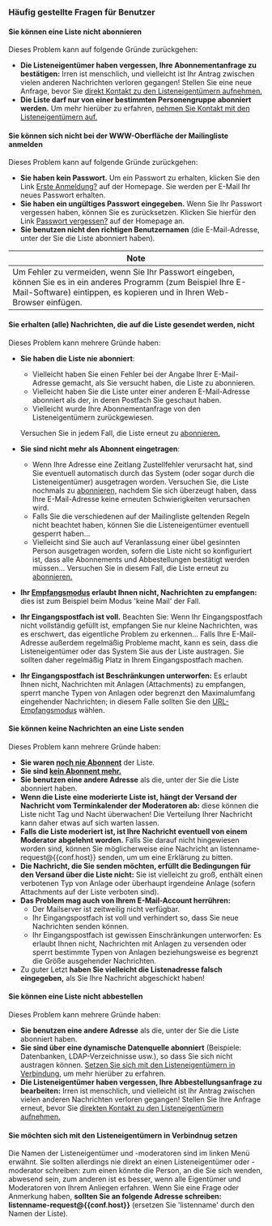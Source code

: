 ### Häufig gestellte Fragen für Benutzer

#### Sie können eine Liste nicht abonnieren

Dieses Problem kann auf folgende Gründe zurückgehen:

-   **Die Listeneigentümer haben vergessen, Ihre Abonnementanfrage zu bestätigen:** Irren ist menschlich, und vielleicht ist Ihr Antrag zwischen vielen anderen Nachrichten verloren gegangen! Stellen Sie eine neue Anfrage, bevor Sie [direkt Kontakt zu den Listeneigentümern aufnehmen.](#contactadmin)
-   **Die Liste darf nur von einer bestimmten Personengruppe abonniert werden.** Um mehr hierüber zu erfahren, [nehmen Sie Kontakt mit den Listeneigentümern auf.](#contactadmin)

#### Sie können sich nicht bei der WWW-Oberfläche der Mailingliste anmelden

Dieses Problem kann auf folgende Gründe zurückgehen:

-   **Sie haben kein Passwort.** Um ein Passwort zu erhalten, klicken Sie den Link [Erste Anmeldung?](%7B%7Bpath_cgi%7D%7D/firstpasswd) auf der Homepage. Sie werden per E-Mail Ihr neues Passwort erhalten.
-   **Sie haben ein ungültiges Passwort eingegeben.** Wenn Sie Ihr Passwort vergessen haben, können Sie es zurücksetzen. Klicken Sie hierfür den Link [Passwort vergessen?](%7B%7Bpath_cgi%7D%7D/renewpasswd) auf der Homepage an.
-   **Sie benutzen nicht den richtigen Benutzernamen** (die E-Mail-Adresse, unter der Sie die Liste abonniert haben).

| Note |
|------|
| Um Fehler zu vermeiden, wenn Sie Ihr Passwort eingeben, können Sie es in ein anderes Programm (zum Beispiel Ihre E-Mail-Software) eintippen, es kopieren und in Ihren Web-Browser einfügen. |

#### Sie erhalten (alle) Nachrichten, die auf die Liste gesendet werden, nicht

Dieses Problem kann mehrere Gründe haben:

-   <span id="notsubscribedyet"></span>**Sie haben die Liste nie abonniert**:
    -   Vielleicht haben Sie einen Fehler bei der Angabe Ihrer E-Mail-Adresse gemacht, als Sie versucht haben, die Liste zu abonnieren.
    -   Vielleicht haben Sie die Liste unter einer anderen E-Mail-Adresse abonniert als der, in deren Postfach Sie geschaut haben.
    -   Vielleicht wurde Ihre Abonnementanfrage von den Listeneigentümern zurückgewiesen.

    Versuchen Sie in jedem Fall, die Liste erneut zu [abonnieren.](user.md#subscribe)
-   <span id="notsubscribedanymore"></span>**Sie sind nicht mehr als Abonnent eingetragen**:
    -   Wenn Ihre Adresse eine Zeitlang Zustellfehler verursacht hat, sind Sie eventuell automatisch durch das System (oder sogar durch die Listeneigentümer) ausgetragen worden. Versuchen Sie, die Liste nochmals zu [abonnieren,](user.md#subscribe) nachdem Sie sich überzeugt haben, dass Ihre E-Mail-Adresse keine erneuten Schwierigkeiten verursachen wird.
    -   Falls Sie die verschiedenen auf der Mailingliste geltenden Regeln nicht beachtet haben, können Sie die Listeneigentümer eventuell gesperrt haben...
    -   Vielleicht sind Sie auch auf Veranlassung einer übel gesinnten Person ausgetragen worden, sofern die Liste nicht so konfiguriert ist, dass alle Abonnements und Abbestellungen bestätigt werden müssen... Versuchen Sie in diesem Fall, die Liste erneut zu [abonnieren.](user.md#subscribe)
-   **Ihr [Empfangsmodus](user.md#deliverymode) erlaubt Ihnen nicht, Nachrichten zu empfangen:** dies ist zum Beispiel beim Modus 'keine Mail' der Fall.
-   **Ihr Eingangspostfach ist voll.** Beachten Sie: Wenn Ihr Eingangspostfach nicht vollständig gefüllt ist, empfangen Sie nur kleine Nachrichten, was es erschwert, das eigentliche Problem zu erkennen... Falls Ihre E-Mail-Adresse außerdem regelmäßig Probleme macht, kann es sein, dass die Listeneigentümer oder das System Sie aus der Liste austragen. Sie sollten daher regelmäßig Platz in Ihrem Eingangspostfach machen.
-   **Ihr Eingangspostfach ist Beschränkungen unterworfen:** Es erlaubt Ihnen nicht, Nachrichten mit Anlagen (Attachments) zu empfangen, sperrt manche Typen von Anlagen oder begrenzt den Maximalumfang eingehender Nachrichten; in diesem Falle sollten Sie den [URL-Empfangsmodus](user.md#deliverymode) wählen.

#### Sie können keine Nachrichten an eine Liste senden

Dieses Problem kann mehrere Gründe haben:

-   **Sie waren [noch nie Abonnent](#notsubscribedyet)** der Liste.
-   **Sie sind [kein Abonnent mehr.](#notsubscribedanymore)**
-   **Sie benutzen eine andere Adresse** als die, unter der Sie die Liste abonniert haben.
-   **Wenn die Liste eine moderierte Liste ist, hängt der Versand der Nachricht vom Terminkalender der Moderatoren ab:** diese können die Liste nicht Tag und Nacht überwachen! Die Verteilung Ihrer Nachricht kann daher etwas auf sich warten lassen.
-   **Falls die Liste moderiert ist, ist Ihre Nachricht eventuell von einem Moderator abgelehnt worden.** Falls Sie darauf nicht hingewiesen worden sind, können Sie möglicherweise eine Nachricht an listenname-request@{{conf.host}} senden, um um eine Erklärung zu bitten.
-   **Die Nachricht, die Sie senden möchten, erfüllt die Bedingungen für den Versand über die Liste nicht:** Sie ist vielleicht zu groß, enthält einen verbotenen Typ von Anlage oder überhaupt irgendeine Anlage (sofern Attachments auf der Liste verboten sind).
-   **Das Problem mag auch von Ihrem E-Mail-Account herrühren:**
    -   Der Mailserver ist zeitweilig nicht verfügbar.
    -   Ihr Eingangspostfach ist voll und verhindert so, dass Sie neue Nachrichten senden können.
    -   Ihr Eingangspostfach ist gewissen Einschränkungen unterworfen: Es erlaubt Ihnen nicht, Nachrichten mit Anlagen zu versenden oder sperrt bestimmte Typen von Anlagen beziehungsweise es begrenzt die Größe ausgehender Nachrichten.
-   Zu guter Letzt **haben Sie vielleicht die Listenadresse falsch eingegeben,** als Sie Ihre Nachricht abgeschickt haben!

#### Sie können eine Liste nicht abbestellen

Dieses Problem kann mehrere Gründe haben:

-   **Sie benutzen eine andere Adresse** als die, unter der Sie die Liste abonniert haben.
-   **Sie sind über eine dynamische Datenquelle abonniert** (Beispiele: Datenbanken, LDAP-Verzeichnisse usw.), so dass Sie sich nicht austragen können. [Setzen Sie sich mit den Listeneigentümern in Verbindung,](#contactadmin) um mehr hierüber zu erfahren.
-   **Die Listeneigentümer haben vergessen, Ihre Abbestellungsanfrage zu bearbeiten:** Irren ist menschlich, und vielleicht ist Ihr Antrag zwischen vielen anderen Nachrichten verloren gegangen! Stellen Sie Ihre Anfrage erneut, bevor Sie [direkten Kontakt zu den Listeneigentümern aufnehmen.](#contactadmin)

#### <span id="contactadmin"></span>Sie möchten sich mit den Listeneigentümern in Verbindnug setzen

Die Namen der Listeneigentümer und -moderatoren sind im linken Menü erwähnt. Sie sollten allerdings nie direkt an einen Listeneigentümer oder -moderator schreiben: zum einen könnte die Person, an die Sie sich wenden, abwesend sein, zum anderen ist es besser, wenn alle Eigentümer und Moderatoren von Ihrem Anliegen erfahren. Wenn Sie eine Frage oder Anmerkung haben, **sollten Sie an folgende Adresse schreiben: listenname-request@{{conf.host}}** (ersetzen Sie 'listenname' durch den Namen der Liste).
